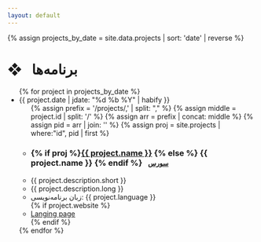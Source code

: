 ```yaml
---
layout: default
---
```

{% assign projects_by_date = site.data.projects | sort: 'date' | reverse %}

<h1 class="page-heading">❖ &nbsp; برنامه‌ها</h1>

<ul class="post-list-mini projects">
{% for project in projects_by_date %}
  <li class="post-list-item" id="project-main-list">
    <span class="list-meta-col">
      {{ project.date | jdate: "%d %b %Y" | habify }}
    </span>
    <ul class="post-list-mini">
      {% assign prefix = '/projects/,' | split: "," %}
      {% assign middle = project.id | split: '/' %}
      {% assign arr = prefix | concat: middle %}
      {% assign pid = arr | join: '' %}
      {% assign proj = site.projects | where:"id", pid | first %}
      <li>
        <h3>
          {% if proj %}<a href="{{proj.id}}">{{ project.name }}</a> {% else %}
          {{ project.name }}
          {% endif %} &nbsp; <small><a href="{{ project.repository.url }}">سورس</a></small></h3>
      </li>
      <li>
        {{ project.description.short }}
      </li>
      <li>
        {{ project.description.long }}
      </li>
      <li>
        زبان برنامه‌نویسی: {{ project.language }}
      </li>
      {% if project.website %}
      <li>
        <a href="{{ project.website }}">Langing page</a>
      </li>
      {% endif %}
    </ul>
  </li>
{% endfor %}
</ul>
